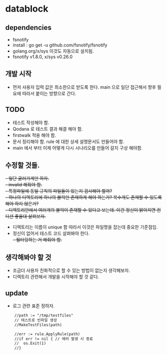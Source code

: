# datablock

## dependencies
- fsnotify
- install : go get -u github.com/fsnotify/fsnotify
- golang.org/x/sys 이것도 자동으로 설치됨.
- fsnotify v1.8.0, x/sys v0.26.0

## 개발 시작
- 먼저 사용자 입력 값은 최소한으로 받도록 한다. main 으로 일단 접근해서 향후 필요에 따라서 붙이는 방향으로 간다.  

## TODO
- 테스트 작성해야 함.  
- Qodana 로 테스트 결과 해결 해야 함.  
- firstwalk 적용 해야 함.  
- 문서 정리해야 함. rule 에 대한 상세 설명문서도 만들어야 함.  
- main 에서 부터 이제 어떻게 다시 시나리오를 만들어 갈지 구상 해야함.  

## 수정할 것들.
~~- 일단 굴러가게만 하자.~~  
~~- invalid 해줘야 함.~~  
~~- 특정파일에 동일 규칙의 파일들이 있는지 검사해야 할까?~~  
~~- 하나의 디렉토리에 하나의 블럭만 존재하게 해야 하는가? 복수개도 존재할 수 있도록 해야 하지 않은가?~~  
~~- 디렉토리안에서 여러개의 블럭이 존재할 수 있다고 보는데. 이건 정신이 맑아지면 컨디션 좋을대 살펴보자.~~  
- 디렉토리는 이름이 unique 함 따라서 이것은 파일명을 잡는데 중요한 기준점임.  
- 정신이 없어서 테스트 코드 살펴봐야 한다.  
~~- 필터링하는 거 해줘야 함.~~  

## 생각해봐야 할 것
- 조금더 사용자 친화적으로 할 수 있는 방법이 없는지 생각해보자.  
- 디렉토리 관련해서 개발을 시작해야 할 것 같다.    
## update 
- 로그 관련 표준 정하자.  


````txt
	//path := "/tmp/testfiles"
	// 테스트로 빈파일 생성
	//MakeTestFiles(path)

	//err := rule.ApplyRule(path)
	//if err != nil { // 에러 발생 시 종료
	//	os.Exit(1)
	//}
````